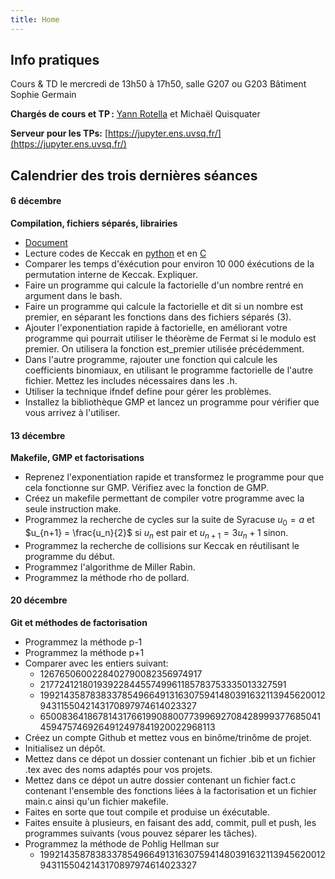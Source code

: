 ```yaml
---
title: Home
---
```


## Info pratiques

Cours & TD le mercredi de 13h50 à 17h50, salle G207 ou G203 Bâtiment Sophie Germain

**Chargés de cours et TP :** [Yann Rotella](https://rotella.fr/) et Michaël Quisquater

**Serveur pour les TPs:** [https://jupyter.ens.uvsq.fr/](https://jupyter.ens.uvsq.fr/)

## Calendrier des trois dernières séances

#### 6 décembre 

**Compilation, fichiers séparés, librairies**
   - [Document](tds/CompilationBasiqueC.pdf)
   - Lecture codes de Keccak en [python](tds/KeccakPython.py) et en [C](tds/KeccakC.c)
   - Comparer les temps d'éxécution pour environ 10 000 éxécutions de la permutation interne de Keccak. Expliquer.
   - Faire un programme qui calcule la factorielle d'un nombre rentré en argument dans le bash.
   - Faire un programme qui calcule la factorielle et dit si un nombre est premier, en séparant les fonctions dans des fichiers séparés (3).
   - Ajouter l'exponentiation rapide à factorielle, en améliorant votre programme qui pourrait utiliser le théorème de Fermat si le modulo est premier. On utilisera la fonction est_premier utilisée précédemment.
   - Dans l'autre programme, rajouter une fonction qui calcule les coefficients binomiaux, en utilisant le programme factorielle de l'autre fichier. Mettez les includes nécessaires dans les .h.
   - Utiliser la technique ifndef define pour gérer les problèmes.
   - Installez la bibliothèque GMP et lancez un programme pour vérifier que vous arrivez à l'utiliser.


#### 13 décembre 

**Makefile, GMP et factorisations**
   - Reprenez l'exponentiation rapide et transformez le programme pour que cela fonctionne sur GMP. Vérifiez avec la fonction de GMP.
   - Créez un makefile permettant de compiler votre programme avec la seule instruction make. 
   - Programmez la recherche de cycles sur la suite de Syracuse $u_0 = a$ et $u_{n+1} = \frac{u_n}{2}$ si $u_n$ est pair et $u_{n+1} = 3u_n + 1$ sinon.
   - Programmez la recherche de collisions sur Keccak en réutilisant le programme du début.
   - Programmez l'algorithme de Miller Rabin.
   - Programmez la méthode rho de pollard.

   
#### 20 décembre 

**Git et méthodes de factorisation**

   - Programmez la méthode p-1
   - Programmez la méthode p+1
   - Comparer avec les entiers suivant:
      - 1267650600228402790082356974917
      - 2177241218019392284455749961185783753335013327591
      - 199214358783833785496649131630759414803916321139456200129431155042143170897974614023327
      - 6500836418678143176619908800773996927084289993776850414594757469264912497841920022968113
   - Créez un compte Github et mettez vous en binôme/trinôme de projet.
   - Initialisez un dépôt. 
   - Mettez dans ce dépot un dossier contenant un fichier .bib et un fichier .tex avec des noms adaptés pour vos projets.
   - Mettez dans ce dépot un autre dossier contenant un fichier fact.c contenant l'ensemble des fonctions liées à la factorisation et un fichier main.c ainsi qu'un fichier makefile.
   - Faites en sorte que tout compile et produise un éxécutable.
   - Faites ensuite à plusieurs, en faisant des add, commit, pull et push, les programmes suivants (vous pouvez séparer les tâches).
   - Programmez la méthode de Pohlig Hellman sur
      - 199214358783833785496649131630759414803916321139456200129431155042143170897974614023327


  

